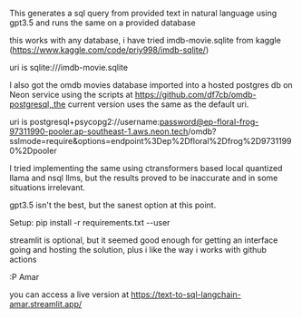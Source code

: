 This generates a sql query from provided text in natural language using
gpt3.5 and runs the same on a provided database

this works with any database, i have tried
imdb-movie.sqlite from kaggle (https://www.kaggle.com/code/priy998/imdb-sqlite/)


uri is
sqlite:///imdb-movie.sqlite

I also got the omdb movies database imported into a hosted postgres db
on Neon service using the scripts at https://github.com/df7cb/omdb-postgresql,,the current version uses the same as 
the default uri.

uri is
postgresql+psycopg2://username:password@ep-floral-frog-97311990-pooler.ap-southeast-1.aws.neon.tech/omdb?sslmode=require&options=endpoint%3Dep%2Dfloral%2Dfrog%2D97311990%2Dpooler


I tried implementing the same using ctransformers based local quantized llama and nsql llms, but the results proved to be inaccurate and in some situations irrelevant.

gpt3.5 isn't the best, but the sanest option at this point.

Setup:
pip install -r requirements.txt --user

streamlit is optional, but it seemed good enough for getting an interface going and hosting the solution, plus i like the way i works with github actions

:P Amar

you can access a live version at
https://text-to-sql-langchain-amar.streamlit.app/
